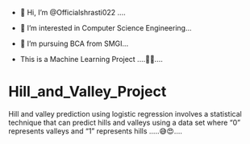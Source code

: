 - 👋 Hi, I’m @Officialshrasti022 ....
- 👀 I’m interested in Computer Science Engineering...
- 🌱 I’m pursuing BCA from SMGI...

- This is a Machine Learning Project ....🤩🥰....

# Hill_and_Valley_Project

Hill and valley prediction using logistic regression involves a statistical technique that can predict hills and valleys using a data set where “0” represents valleys and “1” represents hills .....😅😍....
